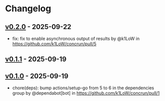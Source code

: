 # Changelog

## [v0.2.0](https://github.com/k1LoW/concrun/compare/v0.1.1...v0.2.0) - 2025-09-22
- fix: fix to enable asynchronous output of results by @k1LoW in https://github.com/k1LoW/concrun/pull/5

## [v0.1.1](https://github.com/k1LoW/concrun/compare/v0.1.0...v0.1.1) - 2025-09-19

## [v0.1.0](https://github.com/k1LoW/concrun/commits/v0.1.0) - 2025-09-19
- chore(deps): bump actions/setup-go from 5 to 6 in the dependencies group by @dependabot[bot] in https://github.com/k1LoW/concrun/pull/1
